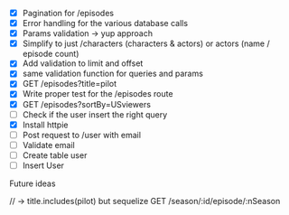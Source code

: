- [x] Pagination for /episodes
- [x] Error handling for the various database calls
- [x] Params validation -> yup approach
- [x] Simplify to just /characters (characters & actors) or actors (name / episode count)
- [x] Add validation to limit and offset
- [x] same validation function for queries and params
- [x] GET /episodes?title=pilot
- [x] Write proper test for the /episodes route
- [x] GET /episodes?sortBy=USviewers
- [ ] Check if the user insert the right query
- [x] Install httpie
- [ ] Post request to /user with email
- [ ] Validate email
- [ ] Create table user
- [ ] Insert User

Future ideas

// -> title.includes(pilot) but sequelize
GET /season/:id/episode/:nSeason
